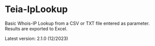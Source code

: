 # Teia-IpLookup
Basic Whois-IP Lookup from a CSV or TXT file entered as parameter. Results are exported to Excel.

Latest version: 2.1.0 (12/2023)
